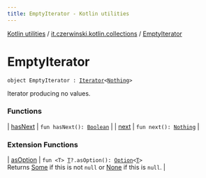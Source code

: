 ```yaml
---
title: EmptyIterator - Kotlin utilities
---
```


[Kotlin utilities](../../index.html) / [it.czerwinski.kotlin.collections](../index.html) / [EmptyIterator](./index.html)

# EmptyIterator

`object EmptyIterator : `[`Iterator`](https://kotlinlang.org/api/latest/jvm/stdlib/kotlin.collections/-iterator/index.html)`<`[`Nothing`](https://kotlinlang.org/api/latest/jvm/stdlib/kotlin/-nothing/index.html)`>`

Iterator producing no values.

### Functions

| [hasNext](has-next.html) | `fun hasNext(): `[`Boolean`](https://kotlinlang.org/api/latest/jvm/stdlib/kotlin/-boolean/index.html) |
| [next](next.html) | `fun next(): `[`Nothing`](https://kotlinlang.org/api/latest/jvm/stdlib/kotlin/-nothing/index.html) |

### Extension Functions

| [asOption](../../it.czerwinski.kotlin.util/as-option.html) | `fun <T> `[`T`](../../it.czerwinski.kotlin.util/as-option.html#T)`?.asOption(): `[`Option`](../../it.czerwinski.kotlin.util/-option/index.html)`<`[`T`](../../it.czerwinski.kotlin.util/as-option.html#T)`>`<br>Returns [Some](../../it.czerwinski.kotlin.util/-some/index.html) if this is not `null` or [None](../../it.czerwinski.kotlin.util/-none/index.html) if this is `null`. |

